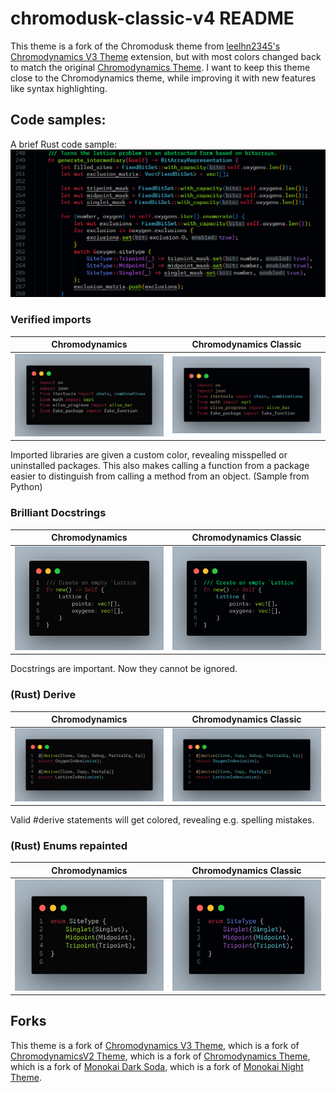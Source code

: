 # chromodusk-classic-v4 README

This theme is a fork of the Chromodusk theme from [leelhn2345's Chromodynamics V3 Theme](https://marketplace.visualstudio.com/items?itemName=leelhn2345.chromodynamics-v3-theme) extension, but with most colors changed back to match the original [Chromodynamics Theme](https://marketplace.visualstudio.com/items?itemName=magicstack.Chromodynamics). I want to keep this theme close to the Chromodynamics theme, while improving it with new features like syntax highlighting. 

## Code samples:

A brief Rust code sample:
![A Rust code sample](images/codesample.png)

### Verified imports

|Chromodynamics|Chromodynamics Classic|
|:------------:|:--------------------:|
|![chromodynamics](images/chr_imports.png)|![chromodynamics classic](images/chr_v4_imports.png)|

Imported libraries are given a custom color, revealing misspelled or uninstalled packages. This also makes calling a function from a package easier to distinguish from calling a method from an object. (Sample from Python)

### Brilliant Docstrings

|Chromodynamics|Chromodynamics Classic|
|:------------:|:--------------------:|
|![chromodynamics](images/chr_docstr.png)|![chromodynamics classic](images/chr_v4_docstr.png)|

Docstrings are important. Now they cannot be ignored.

### (Rust) Derive 

|Chromodynamics|Chromodynamics Classic|
|:------------:|:--------------------:|
|![chromodynamics](images/chr_derive.png)|![chromodynamics classic](images/chr_v4_derive.png)|

Valid #derive statements will get colored, revealing e.g. spelling mistakes.

### (Rust) Enums repainted

|Chromodynamics|Chromodynamics Classic|
|:------------:|:--------------------:|
|![chromodynamics](images/chr_enum.png)|![chromodynamics classic](images/chr_v4_enum.png)|

## Forks

This theme is a fork of [Chromodynamics V3 Theme](https://marketplace.visualstudio.com/items?itemName=leelhn2345.chromodynamics-v3-theme), which is a fork of [ChromodynamicsV2 Theme](https://marketplace.visualstudio.com/items?itemName=yousefabuz17.ChromodynamicsV2), which is a fork of [Chromodynamics Theme](https://marketplace.visualstudio.com/items?itemName=magicstack.Chromodynamics), which is a fork of [Monokai Dark Soda](https://marketplace.visualstudio.com/items?itemName=AdamCaviness.theme-monokai-dark-soda), which is a fork of [Monokai Night Theme](https://marketplace.visualstudio.com/items?itemName=fabiospampinato.vscode-monokai-night).